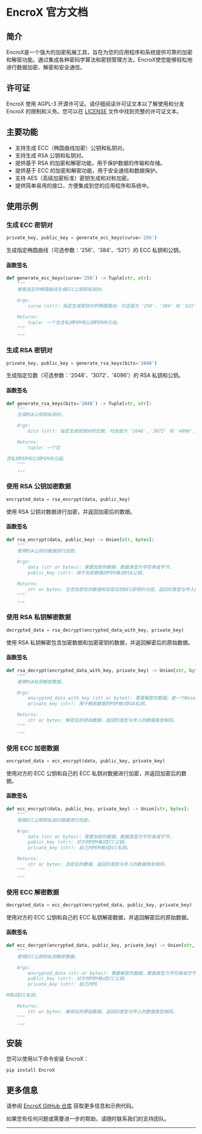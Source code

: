 # EncroX 官方文档

## 简介

EncroX是一个强大的加密拓展工具，旨在为您的应用程序和系统提供可靠的加密和解密功能。通过集成各种密码学算法和密钥管理方法，EncroX使您能够轻松地进行数据加密、解密和安全通信。

## 许可证

EncroX 使用 AGPL-3 开源许可证。请仔细阅读许可证文本以了解使用和分发 EncroX 的限制和义务。您可以在 [LICENSE](https://github.com/KindLittleTurtle/EncroX/blob/main/LICENSE) 文件中找到完整的许可证文本。

## 主要功能

- 支持生成 ECC（椭圆曲线加密）公钥和私钥对。
- 支持生成 RSA 公钥和私钥对。
- 提供基于 RSA 的加密和解密功能，用于保护数据的传输和存储。
- 提供基于 ECC 的加密和解密功能，用于安全通信和数据保护。
- 支持 AES（高级加密标准）密钥生成和对称加密。
- 提供简单易用的接口，方便集成到您的应用程序和系统中。

## 使用示例

### 生成 ECC 密钥对

```python
private_key, public_key = generate_ecc_keys(curve='256')
```

生成指定椭圆曲线（可选参数：'256'、'384'、'521'）的 ECC 私钥和公钥。

#### 函数签名

```python
def generate_ecc_keys(curve='256') -> Tuple[str, str]:
    """
    使用选定的椭圆曲线生成ECC公钥和私钥对。

    Args:
        curve (str): 指定生成密钥对的椭圆曲线，可选值为 '256'、'384' 和 '521'，默认为 '256'。

    Returns:
        tuple: 一个包含私钥PEM和公钥PEM的元组。
    """
    ...
```

### 生成 RSA 密钥对

```python
private_key, public_key = generate_rsa_keys(bits='2048')
```

生成指定位数（可选参数：'2048'、'3072'、'4096'）的 RSA 私钥和公钥。

#### 函数签名

```python
def generate_rsa_keys(bits='2048') -> Tuple[str, str]:
    """
    生成RSA公钥和私钥对。

    Args:
        bits (str): 指定生成密钥对的位数，可选值为 '2048'、'3072' 和 '4096'，默认为 '2048'。

    Returns:
        tuple: 一个包

含私钥PEM和公钥PEM的元组。
    """
    ...
```

### 使用 RSA 公钥加密数据

```python
encrypted_data = rsa_encrypt(data, public_key)
```

使用 RSA 公钥对数据进行加密，并返回加密后的数据。

#### 函数签名

```python
def rsa_encrypt(data, public_key) -> Union[str, bytes]:
    """
    使用RSA公钥对数据进行加密。

    Args:
        data (str or bytes): 需要加密的数据，数据类型为字符串或字节。
        public_key (str): 用于加密数据的PEM格式RSA公钥。

    Returns:
        str or bytes: 包含加密后的数据和加密后的AES密钥的元组，返回的类型与传入的数据类型相同。
    """
    ...
```

### 使用 RSA 私钥解密数据

```python
decrypted_data = rsa_decrypt(encrypted_data_with_key, private_key)
```

使用 RSA 私钥解密包含加密数据和加密密钥的数据，并返回解密后的原始数据。

#### 函数签名

```python
def rsa_decrypt(encrypted_data_with_key, private_key) -> Union[str, bytes]:
    """
    使用RSA私钥解密数据。

    Args:
        encrypted_data_with_key (str or bytes): 需要解密的数据，是一个Base64编码过的字符串或字节，其中包含加密后的数据和加密后的AES密钥。
        private_key (str): 用于解密数据的PEM格式RSA私钥。

    Returns:
        str or bytes: 解密后的原始数据，返回的类型与传入的数据类型相同。
    """
    ...
```

### 使用 ECC 加密数据

```python
encrypted_data = ecc_encrypt(data, public_key, private_key)
```

使用对方的 ECC 公钥和自己的 ECC 私钥对数据进行加密，并返回加密后的数据。

#### 函数签名

```python
def ecc_encrypt(data, public_key, private_key) -> Union[str, bytes]:
    """
    使用ECC公钥和私钥对数据进行加密。

    Args:
        data (str or bytes): 需要加密的数据，数据类型为字符串或字节。
        public_key (str): 对方的PEM格式ECC公钥。
        private_key (str): 自己的PEM格式ECC私钥。

    Returns:
        str or bytes: 加密后的数据，返回的类型与传入的数据类型相同。
    """
    ...
```

### 使用 ECC 解密数据

```python
decrypted_data = ecc_decrypt(encrypted_data, public_key, private_key)
```

使用对方的 ECC 公钥和自己的 ECC 私钥解密数据，并返回解密后的原始数据。

#### 函数签名

```python
def ecc_decrypt(encrypted_data, public_key, private_key) -> Union[str, bytes]:
    """
    使用ECC公钥和私钥解密数据。

    Args:
        encrypted_data (str or bytes): 需要解密的数据，数据类型为字符串或字节。
        public_key (str): 对方的PEM格式ECC公钥。
        private_key (str): 自己的PE

M格式ECC私钥。

    Returns:
        str or bytes: 解密后的原始数据，返回的类型与传入的数据类型相同。
    """
    ...
```

## 安装

您可以使用以下命令安装 EncroX：

```
pip install EncroX
```

## 更多信息

请参阅 [EncroX GitHub 仓库](https://github.com/KindLittleTurtle/EncroX) 获取更多信息和示例代码。

如果您有任何问题或需要进一步的帮助，请随时联系我们的支持团队。

---
